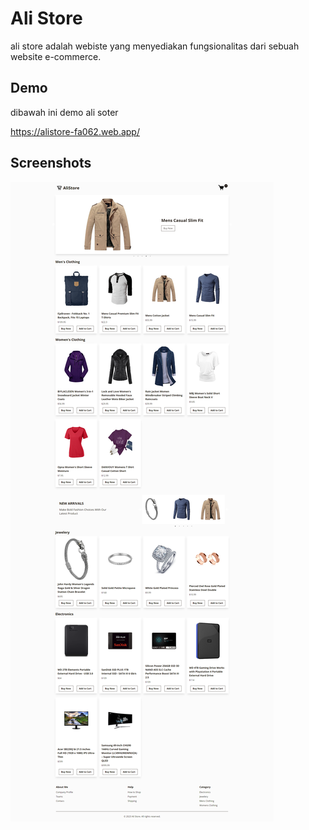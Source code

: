# Ali Store

ali store adalah webiste yang menyediakan fungsionalitas dari sebuah website e-commerce.

## Demo

dibawah ini demo ali soter

https://alistore-fa062.web.app/

## Screenshots

![App Screenshot](src/assets/screenshot/screenshot.png)
